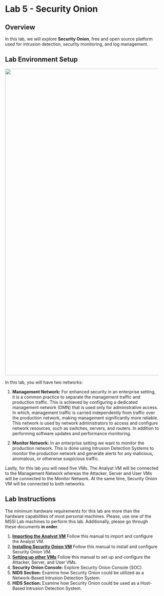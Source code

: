 # Lab 5 - Security Onion 

## Overview
In this lab, we will explore **Security Onion**, free and open source platform used for intrusion detection, security monitoring, and log management.


## Lab Environment Setup

<img src="https://github.com/E-Alahmadi/CID_SO_Lab/blob/main/Network%20Setup.png" width="1000">

In this lab, you will have two networks: 
1. **Management Network:** For enhanced security in an enterprise setting, it is a common practice to separate the management traffic and production traffic. This is achieved by configuring a dedicated management network (DMN) that is used only for administrative access. In which, management traffic is carried independently from traffic over the production network, making management significantly more reliable. This network is used by network administrators to access and configure network resources, such as switches, servers, and routers. In addition to performing software updates and performance monitoring.

2. **Monitor Network:** In an enterprise setting we want to monitor the production network. This is done using Intrusion Detection Systems to monitor the production network and generate alerts for any malicious, anomalous, or otherwise suspicious traffic. 

Lastly, for this lab you will need five VMs. The Analyst VM will be connected to the Management Network whereas the Attacker, Server and User VMs will be connected to the Monitor Network. At the same time, Security Onion VM will be connected to both networks.

## Lab Instructions 
The minimum hardware requirements for this lab are more than the hardware capabilities of most personal machines. Please, use one of the MSSI Lab machines to perform this lab. Additionally, please go through these documents **in order**.

1. **[Importing the Analyst VM](https://github.com/xyliatgithub/EN650654-2023/blob/main/LabFive/Importing%20the%20Analyst%20VM.pdf)** Follow this manual to import and configure the Analyst VM.
2. **[Installing Security Onion VM](https://github.com/xyliatgithub/EN650654-2023/blob/main/LabFive/Installing%20Security%20Onion%20VM.pdf)** Follow this manual to install and configure Security Onion VM.
3. **[Setting up other VMs](https://github.com/xyliatgithub/EN650654-2023/blob/main/LabFive/Setting%20up%20other%20VMs.pdf)** Follow this manual to set up and configure the Attacker, Server, and User VMs.
4. **Security Onion Console:** Explore Security Onion Console (SOC). 
5. **NIDS Section:** Examine how Security Onion could be utilized as a Network-Based Intrusion Detection System. 
6. **HIDS Section:** Examine how Security Onion could be used as a Host-Based Intrusion Detection System.
